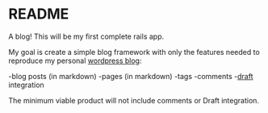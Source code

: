 # README
A blog! This will be my first complete rails app.

My goal is create a simple blog framework with only the features needed 
to reproduce my personal [wordpress blog](http://www.jthompson.ca):

-blog posts (in markdown)
-pages (in markdown)
-tags
-comments
-[draft](http://www.draftin.com) integration

The minimum viable product will not include comments or Draft integration.

